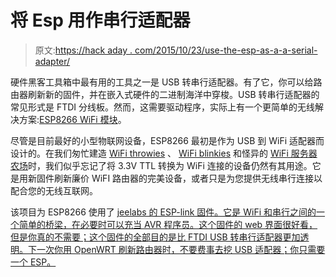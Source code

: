 # 将 Esp 用作串行适配器

> 原文:[https://hack aday . com/2015/10/23/use-the-esp-as-a-a-serial-adapter/](https://hackaday.com/2015/10/23/use-the-esp-as-a-serial-adapter/)

硬件黑客工具箱中最有用的工具之一是 USB 转串行适配器。有了它，你可以给路由器刷新新的固件，并在嵌入式硬件的二进制海洋中穿梭。USB 转串行适配器的常见形式是 FTDI 分线板。然而，这需要驱动程序，实际上有一个更简单的无线解决方案:[ESP8266 WiFi 模块](http://www.zoobab.com/esp8266-serial2wifi-bridge)。

尽管是目前最好的小型物联网设备，ESP8266 最初是作为 USB 到 WiFi 适配器而设计的。在我们匆忙建造 [WiFi throwies](http://hackaday.com/2015/05/03/esp8266-wifi-throwies/) 、 [WiFi blinkies](http://hackaday.com/2015/09/12/led-ring-around-the-esp8266/) 和怪异的 [WiFi 服务器农场](http://hackaday.com/2015/09/05/esp8266-web-server-farm/)时，我们似乎忘记了将 3.3V TTL 转换为 WiFi 连接的设备仍然有其用途。它是用新固件刷新廉价 WiFI 路由器的完美设备，或者只是为您提供无线串行连接以配合您的无线互联网。

该项目为 ESP8266 使用了 [jeelabs 的 ESP-link 固件。它是 WiFi 和串行之间的一个简单的桥梁，在必要时可以充当 AVR 程序员。这个固件的 web 界面很好看，但是你真的不需要；这个固件的全部目的是比 FTDI USB 转串行适配器更加透明。下一次你用 OpenWRT 刷新路由器时，不要费事去挖 USB 适配器；你只需要一个 ESP。](https://github.com/jeelabs/esp-link)
